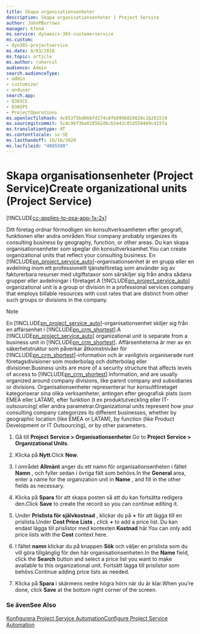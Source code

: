 ```yaml
---
title: Skapa organisationsenheter
description: Skapa organisationsenheter i Project Service
author: JohnPBurrows
manager: kfend
ms.service: dynamics-365-customerservice
ms.custom:
- dyn365-projectservice
ms.date: 8/03/2018
ms.topic: article
ms.author: ruhercul
audience: Admin
search.audienceType:
- admin
- customizer
- enduser
search.app:
- D365CE
- D365PS
- ProjectOperations
ms.openlocfilehash: 4c653f5bd066fd174c8fb0996820628c1b281519
ms.sourcegitcommit: 5c4c9bf3ba018562d6cb3443c01d550489c415fa
ms.translationtype: HT
ms.contentlocale: sv-SE
ms.lasthandoff: 10/16/2020
ms.locfileid: "4085589"
---
```

# <a name="create-organizational-units-project-service"></a><span data-ttu-id="30e93-103">Skapa organisationsenheter (Project Service)</span><span class="sxs-lookup"><span data-stu-id="30e93-103">Create organizational units (Project Service)</span></span>

[!INCLUDE[cc-applies-to-psa-app-1x-2x](../includes/cc-applies-to-psa-app-1x-2x.md)]

<span data-ttu-id="30e93-104">Ditt företag ordnar förmodligen sin konsultverksamheten efter geografi, funktionen eller andra områden.</span><span class="sxs-lookup"><span data-stu-id="30e93-104">Your company probably organizes its consulting business by geography, function, or other areas.</span></span> <span data-ttu-id="30e93-105">Du kan skapa organisationsenheter som speglar din konsultverksamhet.</span><span class="sxs-lookup"><span data-stu-id="30e93-105">You can create organizational units that reflect your consulting business.</span></span> <span data-ttu-id="30e93-106">En [!INCLUDE[pn_project_service_auto](../includes/pn-project-service-auto.md)]-organisationsenhet är en grupp eller en avdelning inom ett professionellt tjänsteföretag som använder sig av fakturerbara resurser med utgiftstaxor som särskiljer sig från andra sådana grupper eller avdelningar i företaget.</span><span class="sxs-lookup"><span data-stu-id="30e93-106">A [!INCLUDE[pn_project_service_auto](../includes/pn-project-service-auto.md)] organizational unit is a group or division in a professional services company that employs billable resources with cost rates that are distinct from other such groups or divisions in the company.</span></span>  
  
> [!NOTE]
>  <span data-ttu-id="30e93-107">En [!INCLUDE[pn_project_service_auto](../includes/pn-project-service-auto.md)]-organisationsenhet skiljer sig från en affärsenhet i [!INCLUDE[pn_crm_shortest](../includes/pn-crm-shortest.md)].</span><span class="sxs-lookup"><span data-stu-id="30e93-107">A [!INCLUDE[pn_project_service_auto](../includes/pn-project-service-auto.md)] organizational unit is separate from a business unit in [!INCLUDE[pn_crm_shortest](../includes/pn-crm-shortest.md)].</span></span> <span data-ttu-id="30e93-108">Affärsenheterna är mer av en säkerhetstruktur som påverkar åtkomstnivåer för [!INCLUDE[pn_crm_shortest](../includes/pn-crm-shortest.md)]-information och är vanligtvis organiserade runt företagsdivisioner som moderbolag och dotterbolag eller divisioner.</span><span class="sxs-lookup"><span data-stu-id="30e93-108">Business units are more of a security structure that affects levels of access to [!INCLUDE[pn_crm_shortest](../includes/pn-crm-shortest.md)] information, and are usually organized around company divisions, like parent company and subsidiaries or divisions.</span></span> <span data-ttu-id="30e93-109">Organisationsenheter representerar hur konsultföretaget kategoriserar sina olika verksamheter, antingen efter geografisk plats (som EMEA eller LATAM), efter funktion (t ex produktutveckling eller IT-outsourcing) eller andra parametrar.</span><span class="sxs-lookup"><span data-stu-id="30e93-109">Organizational units represent how your consulting company categorizes its different businesses, whether by geographic location (like EMEA or LATAM), by function (like Product Development or IT Outsourcing), or by other parameters.</span></span>  
  
1.  <span data-ttu-id="30e93-110">Gå till **Project Service > Organisationsenheter**.</span><span class="sxs-lookup"><span data-stu-id="30e93-110">Go to **Project Service > Organizational Units**.</span></span>  
  
2.  <span data-ttu-id="30e93-111">Klicka på **Nytt**.</span><span class="sxs-lookup"><span data-stu-id="30e93-111">Click **New**.</span></span>  
  
3.  <span data-ttu-id="30e93-112">I området **Allmänt** anger du ett namn för organisationsenheten i fältet **Namn** , och fyller sedan i övriga fält som behövs.</span><span class="sxs-lookup"><span data-stu-id="30e93-112">In the **General** area, enter a name for the organization unit in **Name** , and fill in the other fields as necessary.</span></span>  
  
4.  <span data-ttu-id="30e93-113">Klicka på **Spara** för att skapa posten så att du kan fortsätta redigera den.</span><span class="sxs-lookup"><span data-stu-id="30e93-113">Click **Save** to create the record so you can continue editing it.</span></span>  
  
5.  <span data-ttu-id="30e93-114">Under **Prislista för självkostnad** , klickar du på **+** för att lägga till en prislista.</span><span class="sxs-lookup"><span data-stu-id="30e93-114">Under **Cost Price Lists** , click **+** to add a price list.</span></span> <span data-ttu-id="30e93-115">Du kan endast lägga till prislistor med kontexten **Kostnad** här.</span><span class="sxs-lookup"><span data-stu-id="30e93-115">You can only add price lists with the **Cost** context here.</span></span>  
  
6.  <span data-ttu-id="30e93-116">I fältet **namn** klickar du på knappen **Sök** och väljer en prislista som du vill göra tillgänglig för den här organisationsenheten.</span><span class="sxs-lookup"><span data-stu-id="30e93-116">In the **Name** field, click the **Search** button and select a price list you want to make available to this organizational unit.</span></span> <span data-ttu-id="30e93-117">Fortsätt lägga till prislistor som behövs.</span><span class="sxs-lookup"><span data-stu-id="30e93-117">Continue adding price lists as needed.</span></span>  
  
7.  <span data-ttu-id="30e93-118">Klicka på **Spara** i skärmens nedre högra hörn när du är klar.</span><span class="sxs-lookup"><span data-stu-id="30e93-118">When you’re done, click **Save** at the bottom right corner of the screen.</span></span>  
  
### <a name="see-also"></a><span data-ttu-id="30e93-119">Se även</span><span class="sxs-lookup"><span data-stu-id="30e93-119">See Also</span></span>  
 [<span data-ttu-id="30e93-120">Konfigurera Project Service Automation</span><span class="sxs-lookup"><span data-stu-id="30e93-120">Configure Project Service Automation</span></span>](../psa/configure.md)
